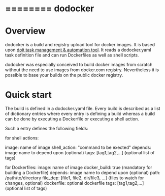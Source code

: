 ========
dodocker
========

Overview
========

dodocker is a build and registry upload tool for docker images. It is based upon 
[doit task management & automation tool](http://pydoit.org/). It reads a dodocker.yaml task
definition file and can run Dockerfiles as well as shell scripts. 

dodocker was especially conceived to build docker images from scratch without the need to
use images from docker.com registry. Nevertheless it is possible to base your builds on
the public docker registry.

Quick start
===========

The build is defined in a dodocker.yaml file. Every build is described as a list of dictionary
entries where every entry is defining a build whereas a build can be done by executing a Dockerfile
or executing a shell action.

Such a entry defines the following fields:

for shell actions:

image: name of image
shell_action: "command to be exected" 
depends: image name to depend upon (optional)
tags: [tag1,tag2,...] (optional list of tags)

for Dockerfiles:
image: name of image
docker_build: true (mandatory for building a Dockerfile)
depends: image name to depend upon (optional)
path: /path/to/directory
file_dep: [file1, file2, dir/file3, ...] (files to watch for changes, optional)
dockerfile: optional dockerfile
tags: [tag1,tag2,...] (optional list of tags)

